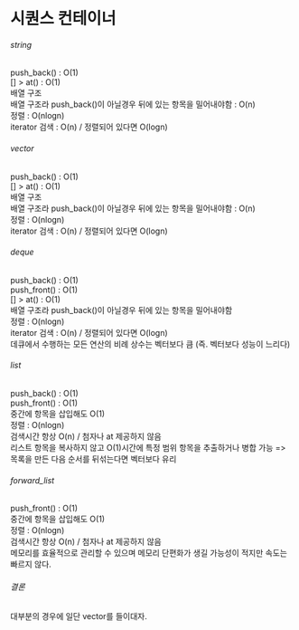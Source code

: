 # 시퀀스 컨테이너

###### string   
push_back() : O(1)     
[] > at() : O(1)  
배열 구조   
배열 구조라 push_back()이 아닐경우 뒤에 있는 항목을 밀어내야함 : O(n)  
정렬 : O(nlogn)  
iterator 검색 : O(n) / 정렬되어 있다면 O(logn)    

###### vector   
push_back() : O(1)      
[] > at() : O(1)   
배열 구조   
배열 구조라 push_back()이 아닐경우 뒤에 있는 항목을 밀어내야함 : O(n)   
정렬 : O(nlogn)  
iterator 검색 : O(n) / 정렬되어 있다면 O(logn)   

###### deque    
push_back() : O(1)   
push_front() : O(1)  
[] > at() : O(1)  
배열 구조라 push_back()이 아닐경우 뒤에 있는 항목을 밀어내야함   
정렬 : O(nlogn)  
iterator 검색 : O(n) / 정렬되어 있다면 O(logn)   
데큐에서 수행하는 모든 연산의 비례 상수는 벡터보다 큼 (즉. 벡터보다 성능이 느리다)   

###### list  
push_back() : O(1)   
push_front() : O(1)  
중간에 항목을 삽입해도 O(1)  
정렬 : O(nlogn)  
검색시간 항상 O(n) / 첨자나 at 제공하지 않음   
리스트 항목을 복사하지 않고 O(1)시간에 특정 범위 항목을 추출하거나 병합 가능 => 목록을 만든 다음 순서를 뒤섞는다면 벡터보다 유리   

###### forward_list  
push_front() : O(1)     
중간에 항목을 삽입해도 O(1)  
정렬 : O(nlogn)    
검색시간 항상 O(n) / 첨자나 at 제공하지 않음   
메모리를 효율적으로 관리할 수 있으며 메모리 단편화가 생길 가능성이 적지만 속도는 빠르지 않다.  


###### 결론
대부분의 경우에 일단 vector를 들이대자.   







